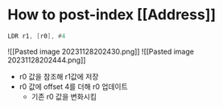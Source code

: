 # How to post-index [[Address]]
```asm
LDR r1, [r0], #4
```
![[Pasted image 20231128202430.png]]
![[Pasted image 20231128202444.png]]
- r0 값을 참조해 r1값에 저장
- r0 값에 offset 4를 더해 r0 업데이트
	- 기존 r0 값을 변화시킴
